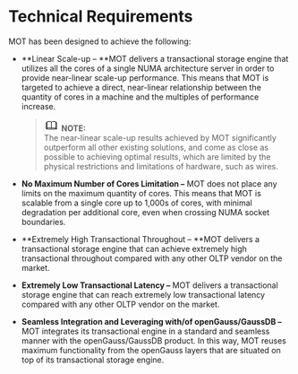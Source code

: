 # Technical Requirements<a name="EN-US_TOPIC_0257867423"></a>

MOT has been designed to achieve the following:

-   **Linear Scale-up – **MOT delivers a transactional storage engine that utilizes all the cores of a single NUMA architecture server in order to provide near-linear scale-up performance. This means that MOT is targeted to achieve a direct, near-linear relationship between the quantity of cores in a machine and the multiples of performance increase.

    >![](public_sys-resources/icon-note.gif) **NOTE:**   
    >The near-linear scale-up results achieved by MOT significantly outperform all other existing solutions, and come as close as possible to achieving optimal results, which are limited by the physical restrictions and limitations of hardware, such as wires.  

-   **No Maximum Number of Cores Limitation –**  MOT does not place any limits on the maximum quantity of cores. This means that MOT is scalable from a single core up to 1,000s of cores, with minimal degradation per additional core, even when crossing NUMA socket boundaries.
-   **Extremely High Transactional Throughout – **MOT delivers a transactional storage engine that can achieve extremely high transactional throughout compared with any other OLTP vendor on the market.
-   **Extremely Low Transactional Latency –**  MOT delivers a transactional storage engine that can reach extremely low transactional latency compared with any other OLTP vendor on the market.
-   **Seamless Integration and Leveraging with/of openGauss/GaussDB –**  MOT integrates its transactional engine in a standard and seamless manner with the openGauss/GaussDB product. In this way, MOT reuses maximum functionality from the openGauss layers that are situated on top of its transactional storage engine.

